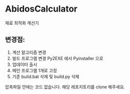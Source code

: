 # AbidosCalculator
재료 최적화 계산기



## 변경점:
1. 계산 알고리즘 변경  
2. 빌드 프로그램 변경 Py2EXE 에서 Pyinstaller 으로  
3. 업데이터 출시  
4. 메인 프로그램 1개로 고정  
5. 기존 build.bat 삭제 및 build.py 삭제  

압축파일 안에는 코드 없습니다. 해당 레포지토리를 clone 해주세요.
